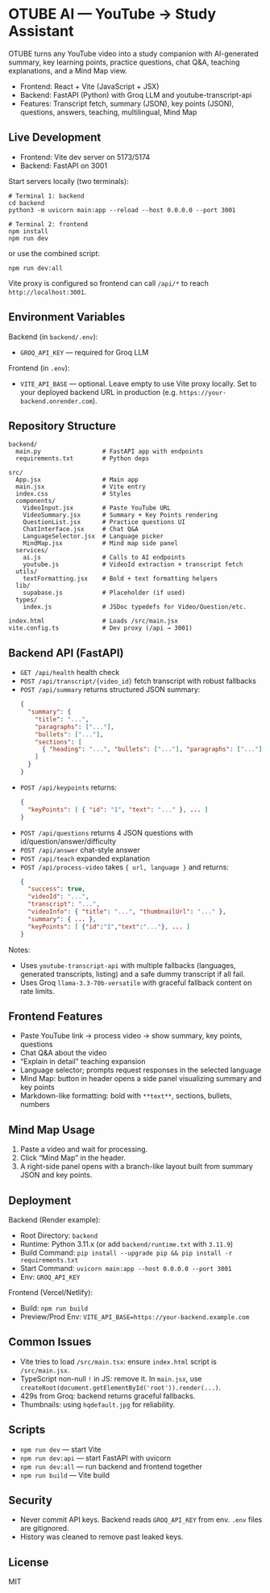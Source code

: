# OTUBE AI — YouTube → Study Assistant

OTUBE turns any YouTube video into a study companion with AI-generated summary, key learning points, practice questions, chat Q&A, teaching explanations, and a Mind Map view.

- Frontend: React + Vite (JavaScript + JSX)
- Backend: FastAPI (Python) with Groq LLM and youtube-transcript-api
- Features: Transcript fetch, summary (JSON), key points (JSON), questions, answers, teaching, multilingual, Mind Map

## Live Development

- Frontend: Vite dev server on 5173/5174
- Backend: FastAPI on 3001

Start servers locally (two terminals):

```
# Terminal 1: backend
cd backend
python3 -m uvicorn main:app --reload --host 0.0.0.0 --port 3001

# Terminal 2: frontend
npm install
npm run dev
```

or use the combined script:

```
npm run dev:all
```

Vite proxy is configured so frontend can call `/api/*` to reach `http://localhost:3001`.

## Environment Variables

Backend (in `backend/.env`):
- `GROQ_API_KEY` — required for Groq LLM

Frontend (in `.env`):
- `VITE_API_BASE` — optional. Leave empty to use Vite proxy locally. Set to your deployed backend URL in production (e.g. `https://your-backend.onrender.com`).

## Repository Structure

```
backend/
  main.py                 # FastAPI app with endpoints
  requirements.txt        # Python deps

src/
  App.jsx                 # Main app
  main.jsx                # Vite entry
  index.css               # Styles
  components/
    VideoInput.jsx        # Paste YouTube URL
    VideoSummary.jsx      # Summary + Key Points rendering
    QuestionList.jsx      # Practice questions UI
    ChatInterface.jsx     # Chat Q&A
    LanguageSelector.jsx  # Language picker
    MindMap.jsx           # Mind map side panel
  services/
    ai.js                 # Calls to AI endpoints
    youtube.js            # VideoId extraction + transcript fetch
  utils/
    textFormatting.jsx    # Bold + text formatting helpers
  lib/
    supabase.js           # Placeholder (if used)
  types/
    index.js              # JSDoc typedefs for Video/Question/etc.

index.html                # Loads /src/main.jsx
vite.config.ts            # Dev proxy (/api → 3001)
```

## Backend API (FastAPI)

- `GET /api/health` health check
- `POST /api/transcript/{video_id}` fetch transcript with robust fallbacks
- `POST /api/summary` returns structured JSON summary:
  ```json
  {
    "summary": {
      "title": "...",
      "paragraphs": ["..."],
      "bullets": ["..."],
      "sections": [
        { "heading": "...", "bullets": ["..."], "paragraphs": ["..."] }
      ]
    }
  }
  ```
- `POST /api/keypoints` returns:
  ```json
  {
    "keyPoints": [ { "id": "1", "text": "..." }, ... ]
  }
  ```
- `POST /api/questions` returns 4 JSON questions with id/question/answer/difficulty
- `POST /api/answer` chat-style answer
- `POST /api/teach` expanded explanation
- `POST /api/process-video` takes `{ url, language }` and returns:
  ```json
  {
    "success": true,
    "videoId": "...",
    "transcript": "...",
    "videoInfo": { "title": "...", "thumbnailUrl": "..." },
    "summary": { ... },
    "keyPoints": [ {"id":"1","text":"..."}, ... ]
  }
  ```

Notes:
- Uses `youtube-transcript-api` with multiple fallbacks (languages, generated transcripts, listing) and a safe dummy transcript if all fail.
- Uses Groq `llama-3.3-70b-versatile` with graceful fallback content on rate limits.

## Frontend Features

- Paste YouTube link → process video → show summary, key points, questions
- Chat Q&A about the video
- “Explain in detail” teaching expansion
- Language selector; prompts request responses in the selected language
- Mind Map: button in header opens a side panel visualizing summary and key points
- Markdown-like formatting: bold with `**text**`, sections, bullets, numbers

## Mind Map Usage

1. Paste a video and wait for processing.
2. Click “Mind Map” in the header.
3. A right-side panel opens with a branch-like layout built from summary JSON and key points.

## Deployment

Backend (Render example):
- Root Directory: `backend`
- Runtime: Python 3.11.x (or add `backend/runtime.txt` with `3.11.9`)
- Build Command: `pip install --upgrade pip && pip install -r requirements.txt`
- Start Command: `uvicorn main:app --host 0.0.0.0 --port 3001`
- Env: `GROQ_API_KEY`

Frontend (Vercel/Netlify):
- Build: `npm run build`
- Preview/Prod Env: `VITE_API_BASE=https://your-backend.example.com`

## Common Issues

- Vite tries to load `/src/main.tsx`: ensure `index.html` script is `/src/main.jsx`.
- TypeScript non-null `!` in JS: remove it. In `main.jsx`, use `createRoot(document.getElementById('root')).render(...)`.
- 429s from Groq: backend returns graceful fallbacks.
- Thumbnails: using `hqdefault.jpg` for reliability.

## Scripts

- `npm run dev` — start Vite
- `npm run dev:api` — start FastAPI with uvicorn
- `npm run dev:all` — run backend and frontend together
- `npm run build` — Vite build

## Security

- Never commit API keys. Backend reads `GROQ_API_KEY` from env. `.env` files are gitignored.
- History was cleaned to remove past leaked keys.

## License

MIT
